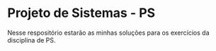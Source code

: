 # Projeto de Sistemas - PS
Nesse respositório estarão as minhas soluções para os exercícios da disciplina de PS.
